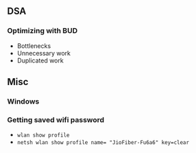 
## DSA
### Optimizing with BUD
- Bottlenecks
- Unnecessary work
- Duplicated work


## Misc
### Windows
### Getting saved wifi password
- `wlan show profile`
- `netsh wlan show profile name= "JioFiber-Fu6a6" key=clear`